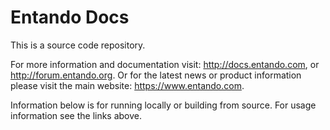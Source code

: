 # Entando Docs

This is a source code repository. 

For more information and documentation visit: http://docs.entando.com, or http://forum.entando.org. Or for the latest news or product information please visit the main website: https://www.entando.com.

Information below is for running locally or building from source. For usage information see the links above.
